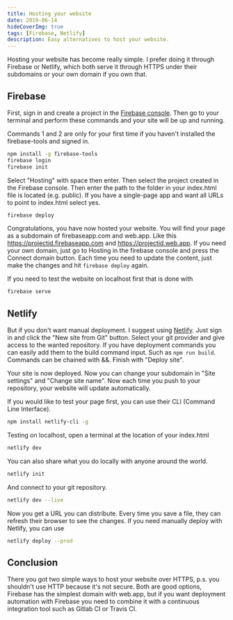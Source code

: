 ```yaml
---
title: Hosting your website
date: 2019-06-14
hideCoverImg: true
tags: [Firebase, Netlify]
description: Easy alternatives to host your website.
---
```


Hosting your website has become really simple. I prefer doing it through Firebase or Netlify, which both serve it through HTTPS under their subdomains or your own domain if you own that.

## Firebase

First, sign in and create a project in the [Firebase console](https://console.firebase.google.com/). Then go to your terminal and perform these commands and your site will be up and running.

Commands 1 and 2 are only for your first time if you haven't installed the firebase-tools and signed in.

```bash
npm install -g firebase-tools
firebase login
firebase init
```

Select "Hosting" with space then enter. Then select the project created in the Firebase console. Then enter the path to the folder in your index.html file is located (e.g. public). If you have a single-page app and want all URLs to point to index.html select yes.

```bash
firebase deploy
```

Congratulations, you have now hosted your website. You will find your page as a subdomain of firebaseapp.com and web.app. Like this https://projectid.firebaseapp.com and https://projectid.web.app. If you need your own domain, just go to Hosting in the firebase console and press the Connect domain button. Each time you need to update the content, just make the changes and hit `firebase deploy` again.

If you need to test the website on localhost first that is done with

```bash
firebase serve
```

## Netlify

But if you don't want manual deployment. I suggest using [Netlify](https://app.netlify.com/). Just sign in and click the "New site from Git" button. Select your git provider and give access to the wanted repository. If you have deployment commands you can easily add them to the build command input. Such as `npm run build`. Commands can be chained with &&. Finish with "Deploy site".

Your site is now deployed. Now you can change your subdomain in "Site settings" and "Change site name". Now each time you push to your repository, your website will update automatically.

If you would like to test your page first, you can use their CLI (Command Line Interface).

```bash
npm install netlify-cli -g
```

Testing on localhost, open a terminal at the location of your index.html

```bash
netlify dev
```

You can also share what you do locally with anyone around the world.

```bash
netlify init
```

And connect to your git repository.

```bash
netlify dev --live
```

Now you get a URL you can distribute. Every time you save a file, they can refresh their browser to see the changes.
If you need manually deploy with Netlify, you can use

```bash
netlify deploy --prod
```

## Conclusion

There you got two simple ways to host your website over HTTPS, p.s. you shouldn't use HTTP because it's not secure. Both are good options, Firebase has the simplest domain with web.app, but if you want deployment automation with Firebase you need to combine it with a continuous integration tool such as Gitlab CI or Travis CI.
